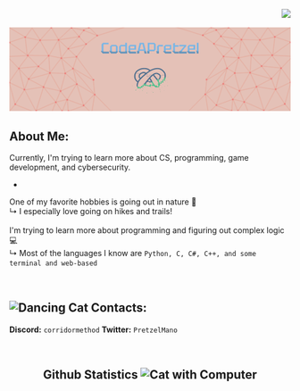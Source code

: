 <div align="right">

  ![](https://komarev.com/ghpvc/?username=CodeAPretzel&=green&label=Profile+Visits)

</div>

<img src="/git-readme-banner.png" alt="banner">

<br>

## About Me:

Currently, I'm trying to learn more about CS, programming, game development, and cybersecurity.

- 

One of my favorite hobbies is going out in nature 🌲
<br>
↳ I especially love going on hikes and trails!
<br>
<br>
I'm trying to learn more about programming and figuring out complex logic 💻
<br>
↳ Most of the languages I know are `Python, C, C#, C++, and some terminal and web-based`

<br>

## <img src="https://emojis.slackmojis.com/emojis/images/1643514596/5999/meow_party.gif?1643514596" alt="Dancing Cat" height="30"> Contacts:

**Discord:** `corridormethod`
**Twitter:** `PretzelMano`

<br>

<div align="center">

  ## Github Statistics <img src="https://emojis.slackmojis.com/emojis/images/1643515023/10521/meow_code.gif?1643515023" alt="Cat with Computer" height="30">

</div>
